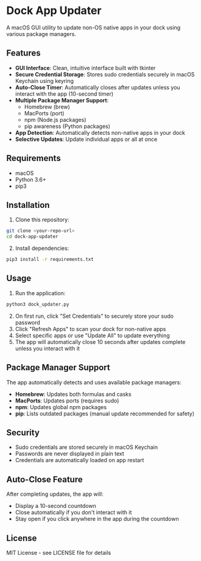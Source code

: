 # Dock App Updater

A macOS GUI utility to update non-OS native apps in your dock using various package managers.

## Features

- **GUI Interface**: Clean, intuitive interface built with tkinter
- **Secure Credential Storage**: Stores sudo credentials securely in macOS Keychain using keyring
- **Auto-Close Timer**: Automatically closes after updates unless you interact with the app (10-second timer)
- **Multiple Package Manager Support**:
  - Homebrew (brew)
  - MacPorts (port)
  - npm (Node.js packages)
  - pip awareness (Python packages)
- **App Detection**: Automatically detects non-native apps in your dock
- **Selective Updates**: Update individual apps or all at once

## Requirements

- macOS
- Python 3.6+
- pip3

## Installation

1. Clone this repository:
```bash
git clone <your-repo-url>
cd dock-app-updater
```

2. Install dependencies:
```bash
pip3 install -r requirements.txt
```

## Usage

1. Run the application:
```bash
python3 dock_updater.py
```

2. On first run, click "Set Credentials" to securely store your sudo password
3. Click "Refresh Apps" to scan your dock for non-native apps
4. Select specific apps or use "Update All" to update everything
5. The app will automatically close 10 seconds after updates complete unless you interact with it

## Package Manager Support

The app automatically detects and uses available package managers:

- **Homebrew**: Updates both formulas and casks
- **MacPorts**: Updates ports (requires sudo)
- **npm**: Updates global npm packages
- **pip**: Lists outdated packages (manual update recommended for safety)

## Security

- Sudo credentials are stored securely in macOS Keychain
- Passwords are never displayed in plain text
- Credentials are automatically loaded on app restart

## Auto-Close Feature

After completing updates, the app will:
- Display a 10-second countdown
- Close automatically if you don't interact with it
- Stay open if you click anywhere in the app during the countdown

## License

MIT License - see LICENSE file for details
